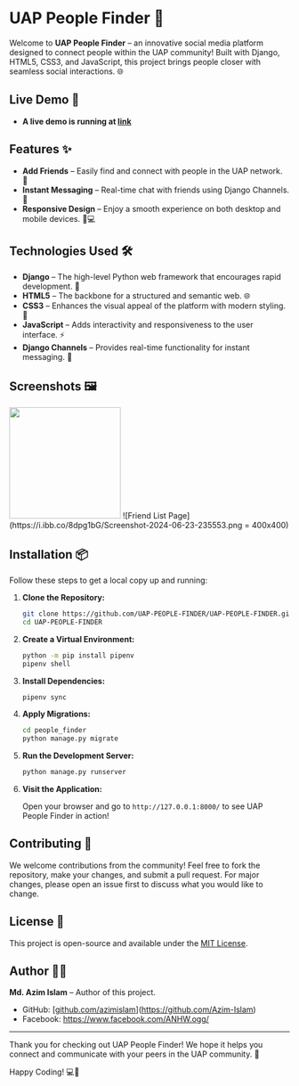 # UAP People Finder 🌟

Welcome to **UAP People Finder** – an innovative social media platform designed to connect people within the UAP community! Built with Django, HTML5, CSS3, and JavaScript, this project brings people closer with seamless social interactions. 🌐

## Live Demo 🔗
- **A live demo is running at [link](http://peoplefinder.azimdev.me:8080/)**

## Features ✨

- **Add Friends** – Easily find and connect with people in the UAP network. 🤝
- **Instant Messaging** – Real-time chat with friends using Django Channels. 💬
- **Responsive Design** – Enjoy a smooth experience on both desktop and mobile devices. 📱💻

## Technologies Used 🛠️

- **Django** – The high-level Python web framework that encourages rapid development. 🐍
- **HTML5** – The backbone for a structured and semantic web. 🌐
- **CSS3** – Enhances the visual appeal of the platform with modern styling. 🎨
- **JavaScript** – Adds interactivity and responsiveness to the user interface. ⚡
- **Django Channels** – Provides real-time functionality for instant messaging. 📡

## Screenshots 🖼️
<img src="https://i.ibb.co/vsGpqsf/Untitled-Jun-23-2024-11-44-PM.jpg" width="200" />
![Friend List Page](https://i.ibb.co/8dpg1bG/Screenshot-2024-06-23-235553.png = 400x400)

## Installation 📦

Follow these steps to get a local copy up and running:

1. **Clone the Repository:**

    ```bash
    git clone https://github.com/UAP-PEOPLE-FINDER/UAP-PEOPLE-FINDER.git
    cd UAP-PEOPLE-FINDER
    ```

2. **Create a Virtual Environment:**

    ```bash
    python -m pip install pipenv
    pipenv shell
    ```

3. **Install Dependencies:**

    ```bash
    pipenv sync
    ```

4. **Apply Migrations:**

    ```bash
    cd people_finder
    python manage.py migrate
    ```

5. **Run the Development Server:**

    ```bash
    python manage.py runserver
    ```

6. **Visit the Application:**

    Open your browser and go to `http://127.0.0.1:8000/` to see UAP People Finder in action!

## Contributing 🤝

We welcome contributions from the community! Feel free to fork the repository, make your changes, and submit a pull request. For major changes, please open an issue first to discuss what you would like to change.

## License 📄

This project is open-source and available under the [MIT License](LICENSE).

## Author 👨‍💻

**Md. Azim Islam** – Author of this project.

- GitHub: [[github.com/azimislam](https://github.com/azimislam)](https://github.com/Azim-Islam)
- Facebook: https://www.facebook.com/ANHW.ogg/
---

Thank you for checking out UAP People Finder! We hope it helps you connect and communicate with your peers in the UAP community. 🎉

Happy Coding! 💻🚀
